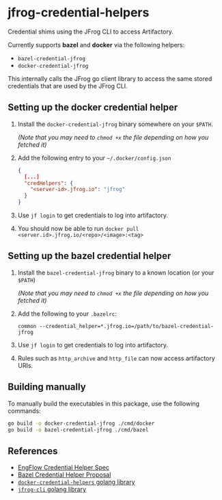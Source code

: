 # jfrog-credential-helpers

Credential shims using the JFrog CLI to access Artifactory.

Currently supports **bazel** and **docker** via the following helpers:

- `bazel-credential-jfrog`
- `docker-credential-jfrog`

This internally calls the JFrog go client library to access the same stored
credentials that are used by the JFrog CLI.

## Setting up the docker credential helper

1.  Install the `docker-credential-jfrog` binary somewhere on your `$PATH`.

    _(Note that you may need to `chmod +x` the file depending on how you fetched it)_

2.  Add the following entry to your `~/.docker/config.json`
    ```json
    {
      [...]
      "credHelpers": {
        "<server-id>.jfrog.io": "jfrog"
      }
    }
    ```

3.  Use `jf login` to get credentials to log into artifactory.

4.  You should now be able to run `docker pull <server.id>.jfrog.io/<repo>/<image>:<tag>`

## Setting up the bazel credential helper

1.  Install the `bazel-credential-jfrog` binary to a known location (or your `$PATH`)

    _(Note that you may need to `chmod +x` the file depending on how you fetched it)_

2.  Add the following to your `.bazelrc`:
    ```
    common --credential_helper=*.jfrog.io=/path/to/bazel-credential-jfrog
    ```

3.  Use `jf login` to get credentials to log into artifactory.

4.  Rules such as `http_archive` and `http_file` can now access artifactory URIs.

## Building manually

To manually build the executables in this package, use the following commands:

```bash
go build -o docker-credential-jfrog ./cmd/docker
go build -o bazel-credential-jfrog ./cmd/bazel
```

## References

- [EngFlow Credential Helper Spec](https://github.com/EngFlow/credential-helper-spec/blob/main/spec.md)
- [Bazel Credential Helper Proposal](https://github.com/bazelbuild/proposals/blob/main/designs/2022-06-07-bazel-credential-helpers.md)
- [`docker-credential-helpers` golang library](github.com/docker/docker-credential-helpers)
- [`jfrog-cli` golang library](https://github.com/jfrog/jfrog-cli)
